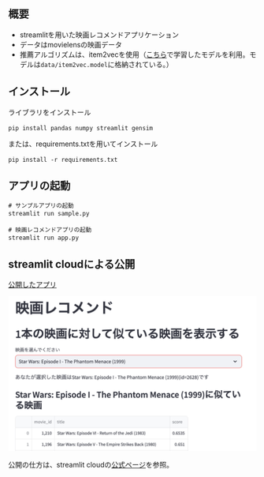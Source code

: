 ## 概要
* streamlitを用いた映画レコメンドアプリケーション
* データはmovielensの映画データ
* 推薦アルゴリズムは、item2vecを使用（[こちら](https://github.com/oreilly-japan/RecommenderSystems/blob/main/chapter5/colab/Item2vec.ipynb)で学習したモデルを利用。モデルは`data/item2vec.model`に格納されている。）

## インストール
ライブラリをインストール
```
pip install pandas numpy streamlit gensim
```
または、requirements.txtを用いてインストール
```
pip install -r requirements.txt
```

## アプリの起動
```
# サンプルアプリの起動
streamlit run sample.py

# 映画レコメンドアプリの起動
streamlit run app.py
```

## streamlit cloudによる公開
[公開したアプリ](https://movierecommender-ks5bdb5bjsvusrhyakaogb.streamlit.app/)

![スクリーンショット](app_screen.png)

公開の仕方は、streamlit cloudの[公式ページ](https://streamlit.io/cloud)を参照。